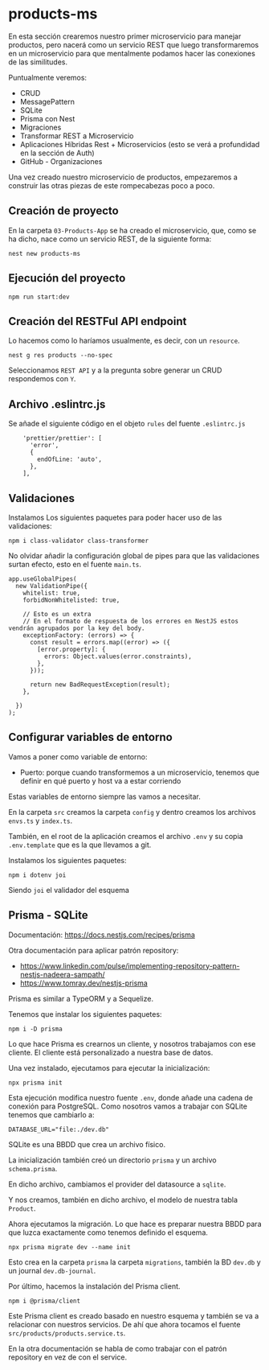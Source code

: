 # products-ms

En esta sección crearemos nuestro primer microservicio para manejar productos, pero nacerá como un servicio REST que luego transformaremos en un microservicio para que mentalmente podamos hacer las conexiones de las similitudes.

Puntualmente veremos:

- CRUD
- MessagePattern
- SQLite
- Prisma con Nest
- Migraciones
- Transformar REST a Microservicio
- Aplicaciones Híbridas Rest + Microservicios (esto se verá a profundidad en la sección de Auth)
- GitHub - Organizaciones

Una vez creado nuestro microservicio de productos, empezaremos a construir las otras piezas de este rompecabezas poco a poco.

## Creación de proyecto

En la carpeta `03-Products-App` se ha creado el microservicio, que, como se ha dicho, nace como un servicio REST, de la siguiente forma:

```
nest new products-ms
```

## Ejecución del proyecto

```
npm run start:dev
```

## Creación del RESTFul API endpoint

Lo hacemos como lo haríamos usualmente, es decir, con un `resource`.

```
nest g res products --no-spec
```

Seleccionamos `REST API` y a la pregunta sobre generar un CRUD respondemos con `Y`.

## Archivo .eslintrc.js

Se añade el siguiente código en el objeto `rules` del fuente `.eslintrc.js`

```
    'prettier/prettier': [
      'error',
      {
        endOfLine: 'auto',
      },
    ],
```

## Validaciones

Instalamos Los siguientes paquetes para poder hacer uso de las validaciones:

```
npm i class-validator class-transformer
```

No olvidar añadir la configuración global de pipes para que las validaciones surtan efecto, esto en el fuente `main.ts`.

```
app.useGlobalPipes(
  new ValidationPipe({
    whitelist: true,
    forbidNonWhitelisted: true,

    // Esto es un extra
    // En el formato de respuesta de los errores en NestJS estos vendrán agrupados por la key del body.
    exceptionFactory: (errors) => {
      const result = errors.map((error) => ({
        [error.property]: {
          errors: Object.values(error.constraints),
        },
      }));

      return new BadRequestException(result);
    },

  })
);
```

## Configurar variables de entorno

Vamos a poner como variable de entorno:

- Puerto: porque cuando transformemos a un microservicio, tenemos que definir en qué puerto y host va a estar corriendo

Estas variables de entorno siempre las vamos a necesitar.

En la carpeta `src` creamos la carpeta `config` y dentro creamos los archivos `envs.ts` y `index.ts`.

También, en el root de la aplicación creamos el archivo `.env` y su copia `.env.template` que es la que llevamos a git.

Instalamos los siguientes paquetes:

```
npm i dotenv joi
```

Siendo `joi` el validador del esquema

## Prisma - SQLite

Documentación: https://docs.nestjs.com/recipes/prisma

Otra documentación para aplicar patrón repository:

- https://www.linkedin.com/pulse/implementing-repository-pattern-nestjs-nadeera-sampath/
- https://www.tomray.dev/nestjs-prisma

Prisma es similar a TypeORM y a Sequelize.

Tenemos que instalar los siguientes paquetes:

```
npm i -D prisma
```

Lo que hace Prisma es crearnos un cliente, y nosotros trabajamos con ese cliente. El cliente está personalizado a nuestra base de datos.

Una vez instalado, ejecutamos para ejecutar la inicialización:

```
npx prisma init
```

Esta ejecución modifica nuestro fuente `.env`, donde añade una cadena de conexión para PostgreSQL. Como nosotros vamos a trabajar con SQLite tenemos que cambiarlo a:

```
DATABASE_URL="file:./dev.db"
```

SQLite es una BBDD que crea un archivo físico.

La inicialización también creó un directorio `prisma` y un archivo `schema.prisma`.

En dicho archivo, cambiamos el provider del datasource a `sqlite`.

Y nos creamos, también en dicho archivo, el modelo de nuestra tabla `Product`.

Ahora ejecutamos la migración. Lo que hace es preparar nuestra BBDD para que luzca exactamente como tenemos definido el esquema.

```
npx prisma migrate dev --name init
```

Esto crea en la carpeta `prisma` la carpeta `migrations`, también la BD `dev.db` y un journal `dev.db-journal`.

Por último, hacemos la instalación del Prisma client.

```
npm i @prisma/client
```

Este Prisma client es creado basado en nuestro esquema y también se va a relacionar con nuestros servicios. De ahí que ahora tocamos el fuente `src/products/products.service.ts`.

En la otra documentación se habla de como trabajar con el patrón repository en vez de con el service.

